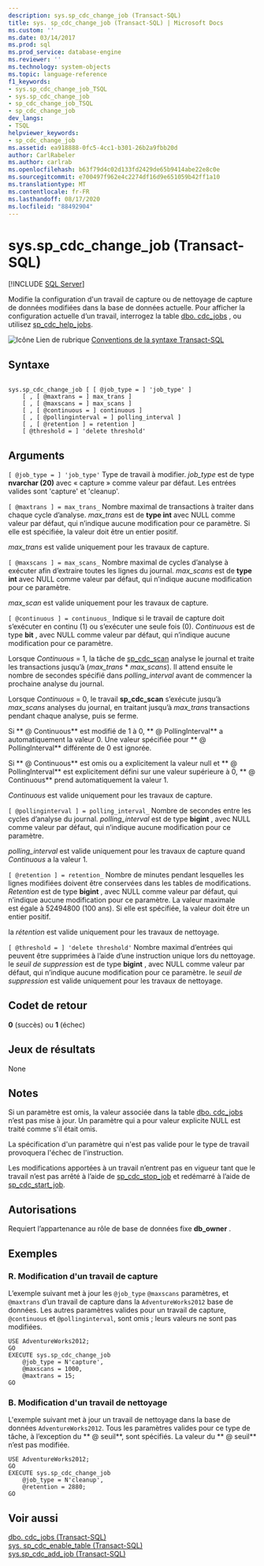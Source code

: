 ```yaml
---
description: sys.sp_cdc_change_job (Transact-SQL)
title: sys. sp_cdc_change_job (Transact-SQL) | Microsoft Docs
ms.custom: ''
ms.date: 03/14/2017
ms.prod: sql
ms.prod_service: database-engine
ms.reviewer: ''
ms.technology: system-objects
ms.topic: language-reference
f1_keywords:
- sys.sp_cdc_change_job_TSQL
- sys.sp_cdc_change_job
- sp_cdc_change_job_TSQL
- sp_cdc_change_job
dev_langs:
- TSQL
helpviewer_keywords:
- sp_cdc_change_job
ms.assetid: ea918888-0fc5-4cc1-b301-26b2a9fbb20d
author: CarlRabeler
ms.author: carlrab
ms.openlocfilehash: b63f79d4c02d133fd2429de65b9414abe22e8c0e
ms.sourcegitcommit: e700497f962e4c2274df16d9e651059b42ff1a10
ms.translationtype: MT
ms.contentlocale: fr-FR
ms.lasthandoff: 08/17/2020
ms.locfileid: "88492904"
---
```

# <a name="syssp_cdc_change_job-transact-sql"></a>sys.sp_cdc_change_job (Transact-SQL)
[!INCLUDE [SQL Server](../../includes/applies-to-version/sqlserver.md)]

  Modifie la configuration d'un travail de capture ou de nettoyage de capture de données modifiées dans la base de données actuelle. Pour afficher la configuration actuelle d’un travail, interrogez la table [dbo. cdc_jobs](../../relational-databases/system-tables/dbo-cdc-jobs-transact-sql.md) , ou utilisez [sp_cdc_help_jobs](../../relational-databases/system-stored-procedures/sys-sp-cdc-help-jobs-transact-sql.md).  
  
 ![Icône Lien de rubrique](../../database-engine/configure-windows/media/topic-link.gif "Icône du lien de rubrique") [Conventions de la syntaxe Transact-SQL](../../t-sql/language-elements/transact-sql-syntax-conventions-transact-sql.md)  
  
## <a name="syntax"></a>Syntaxe  
  
```  
  
sys.sp_cdc_change_job [ [ @job_type = ] 'job_type' ]  
    [ , [ @maxtrans = ] max_trans ]   
    [ , [ @maxscans = ] max_scans ]   
    [ , [ @continuous = ] continuous ]   
    [ , [ @pollinginterval = ] polling_interval ]   
    [ , [ @retention ] = retention ]   
    [ @threshold = ] 'delete threshold'  
```  
  
## <a name="arguments"></a>Arguments  
`[ @job_type = ] 'job_type'` Type de travail à modifier. *job_type* est de type **nvarchar (20)** avec « capture » comme valeur par défaut. Les entrées valides sont 'capture' et 'cleanup'.  
  
`[ @maxtrans ] = max_trans_` Nombre maximal de transactions à traiter dans chaque cycle d’analyse. *max_trans* est de **type int** avec NULL comme valeur par défaut, qui n’indique aucune modification pour ce paramètre. Si elle est spécifiée, la valeur doit être un entier positif.  
  
 *max_trans* est valide uniquement pour les travaux de capture.  
  
`[ @maxscans ] = max_scans_` Nombre maximal de cycles d’analyse à exécuter afin d’extraire toutes les lignes du journal. *max_scans* est de **type int** avec NULL comme valeur par défaut, qui n’indique aucune modification pour ce paramètre.  
  
 *max_scan* est valide uniquement pour les travaux de capture.  
  
`[ @continuous ] = continuous_` Indique si le travail de capture doit s’exécuter en continu (1) ou s’exécuter une seule fois (0). *Continuous* est de type **bit** , avec NULL comme valeur par défaut, qui n’indique aucune modification pour ce paramètre.  
  
 Lorsque *Continuous* = 1, la tâche de [sp_cdc_scan](../../relational-databases/system-stored-procedures/sys-sp-cdc-scan-transact-sql.md) analyse le journal et traite les transactions jusqu’à (*max_trans* \* *max_scans*). Il attend ensuite le nombre de secondes spécifié dans *polling_interval* avant de commencer la prochaine analyse du journal.  
  
 Lorsque *Continuous* = 0, le travail **sp_cdc_scan** s’exécute jusqu’à *max_scans* analyses du journal, en traitant jusqu’à *max_trans* transactions pendant chaque analyse, puis se ferme.  
  
 Si ** \@ Continuous** est modifié de 1 à 0, ** \@ PollingInterval** a automatiquement la valeur 0. Une valeur spécifiée pour ** \@ PollingInterval** différente de 0 est ignorée.  
  
 Si ** \@ Continuous** est omis ou a explicitement la valeur null et ** \@ PollingInterval** est explicitement défini sur une valeur supérieure à 0, ** \@ Continuous** prend automatiquement la valeur 1.  
  
 *Continuous* est valide uniquement pour les travaux de capture.  
  
`[ @pollinginterval ] = polling_interval_` Nombre de secondes entre les cycles d’analyse du journal. *polling_interval* est de type **bigint** , avec NULL comme valeur par défaut, qui n’indique aucune modification pour ce paramètre.  
  
 *polling_interval* est valide uniquement pour les travaux de capture quand *Continuous* a la valeur 1.  
  
`[ @retention ] = retention_` Nombre de minutes pendant lesquelles les lignes modifiées doivent être conservées dans les tables de modifications. *Retention* est de type **bigint** , avec NULL comme valeur par défaut, qui n’indique aucune modification pour ce paramètre. La valeur maximale est égale à 52494800 (100 ans). Si elle est spécifiée, la valeur doit être un entier positif.  
  
 la *rétention* est valide uniquement pour les travaux de nettoyage.  
  
`[ @threshold = ] 'delete threshold'` Nombre maximal d’entrées qui peuvent être supprimées à l’aide d’une instruction unique lors du nettoyage. le *seuil de suppression* est de type **bigint** , avec NULL comme valeur par défaut, qui n’indique aucune modification pour ce paramètre. le *seuil de suppression* est valide uniquement pour les travaux de nettoyage.  
  
## <a name="return-code-values"></a>Codet de retour  
 **0** (succès) ou **1** (échec)  
  
## <a name="result-sets"></a>Jeux de résultats  
 None  
  
## <a name="remarks"></a>Notes  
 Si un paramètre est omis, la valeur associée dans la table [dbo. cdc_jobs](../../relational-databases/system-tables/dbo-cdc-jobs-transact-sql.md) n’est pas mise à jour. Un paramètre qui a pour valeur explicite NULL est traité comme s'il était omis.  
  
 La spécification d'un paramètre qui n'est pas valide pour le type de travail provoquera l'échec de l'instruction.  
  
 Les modifications apportées à un travail n’entrent pas en vigueur tant que le travail n’est pas arrêté à l’aide de [sp_cdc_stop_job](../../relational-databases/system-stored-procedures/sys-sp-cdc-stop-job-transact-sql.md) et redémarré à l’aide de [sp_cdc_start_job](../../relational-databases/system-stored-procedures/sys-sp-cdc-start-job-transact-sql.md).  
  
## <a name="permissions"></a>Autorisations  
 Requiert l’appartenance au rôle de base de données fixe **db_owner** .  
  
## <a name="examples"></a>Exemples  
  
### <a name="a-changing-a-capture-job"></a>R. Modification d'un travail de capture  
 L’exemple suivant met à jour les `@job_type` `@maxscans` paramètres, et `@maxtrans` d’un travail de capture dans la `AdventureWorks2012` base de données. Les autres paramètres valides pour un travail de capture, `@continuous` et `@pollinginterval`, sont omis ; leurs valeurs ne sont pas modifiées.  
  
```  
USE AdventureWorks2012;  
GO  
EXECUTE sys.sp_cdc_change_job   
    @job_type = N'capture',  
    @maxscans = 1000,  
    @maxtrans = 15;  
GO  
```  
  
### <a name="b-changing-a-cleanup-job"></a>B. Modification d'un travail de nettoyage  
 L'exemple suivant met à jour un travail de nettoyage dans la base de données `AdventureWorks2012`. Tous les paramètres valides pour ce type de tâche, à l’exception du ** \@ seuil**, sont spécifiés. La valeur du ** \@ seuil** n’est pas modifiée.  
  
```  
USE AdventureWorks2012;  
GO  
EXECUTE sys.sp_cdc_change_job   
    @job_type = N'cleanup',  
    @retention = 2880;  
GO  
```  
  
## <a name="see-also"></a>Voir aussi  
 [dbo. cdc_jobs &#40;Transact-SQL&#41;](../../relational-databases/system-tables/dbo-cdc-jobs-transact-sql.md)   
 [sys. sp_cdc_enable_table &#40;Transact-SQL&#41;](../../relational-databases/system-stored-procedures/sys-sp-cdc-enable-table-transact-sql.md)   
 [sys.sp_cdc_add_job &#40;Transact-SQL&#41;](../../relational-databases/system-stored-procedures/sys-sp-cdc-add-job-transact-sql.md)  
  
  

